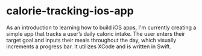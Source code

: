 # calorie-tracking-ios-app
As an introduction to learning how to build iOS apps, I'm currently creating a simple app that tracks a user’s daily caloric intake. The user enters their target goal and inputs their meals throughout the day, which visually increments a progress bar. It utilizes XCode and is written in Swift.
